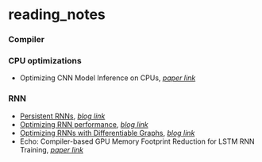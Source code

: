 # reading_notes

### Compiler

### CPU optimizations

- Optimizing CNN Model Inference on CPUs, [*paper link*](https://www.usenix.org/system/files/atc19-liu-yizhi.pdf)

### RNN

- [Persistent RNNs](./rnn/01_persistent_rnn.md), [*blog link*](http://svail.github.io/persistent_rnns/)
- [Optimizing RNN performance](./rnn/03_optimizing_rnn_performance.md), [*blog link*](http://svail.github.io/rnn_perf/)
- [Optimizing RNNs with Differentiable Graphs](./rnn/02_optimizing_rnn_with_diff_graphs.md), [*blog link*](http://svail.github.io/diff_graphs/)
-  Echo: Compiler-based GPU Memory Footprint Reduction for LSTM RNN Training, [*paper link*](http://www.cs.toronto.edu/~pekhimenko/Papers/Echo-ISCA_20.pdf)